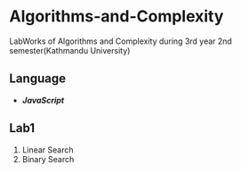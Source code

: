 # Algorithms-and-Complexity
LabWorks of Algorithms and Complexity during 3rd year 2nd semester(Kathmandu University)
## Language 
- ***JavaScript***
## Lab1 
1. Linear Search
2. Binary Search
